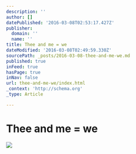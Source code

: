 ```yaml
---
description: ''
author: []
datePublished: '2016-03-08T02:53:17.427Z'
publisher:
  domain: ''
  name: ''
title: Thee and me = we
dateModified: '2016-03-08T02:49:59.330Z'
sourcePath: _posts/2016-03-08-thee-and-me-we.md
published: true
inFeed: true
hasPage: true
inNav: false
url: thee-and-me-we/index.html
_context: 'http://schema.org'
_type: Article

---
```

# Thee and me = we
![](https://the-grid-user-content.s3-us-west-2.amazonaws.com/c3755412-089c-4139-8d16-b322f188e461.png)